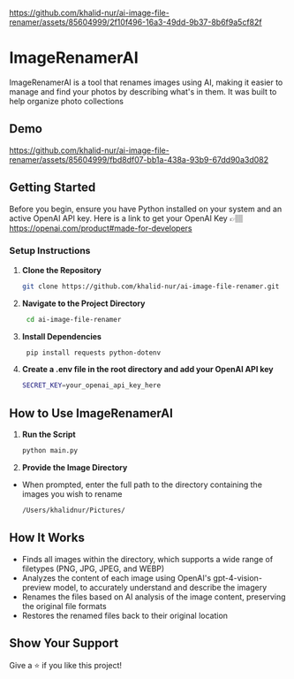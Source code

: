 
https://github.com/khalid-nur/ai-image-file-renamer/assets/85604999/2f10f496-16a3-49dd-9b37-8b6f9a5cf82f
# ImageRenamerAI

ImageRenamerAI is a tool that renames images using AI, making it easier to manage and find your photos by describing what's in them. It was built to help organize photo collections

## Demo

https://github.com/khalid-nur/ai-image-file-renamer/assets/85604999/fbd8df07-bb1a-438a-93b9-67dd90a3d082

## Getting Started

Before you begin, ensure you have Python installed on your system and an active OpenAI API key. Here is a link to get your OpenAI Key 👉🏽 https://openai.com/product#made-for-developers

### Setup Instructions

1. **Clone the Repository**

   ```bash
   git clone https://github.com/khalid-nur/ai-image-file-renamer.git
   ```

2. **Navigate to the Project Directory**

   ```bash
    cd ai-image-file-renamer
   ```

3. **Install Dependencies**
   ```bash
    pip install requests python-dotenv
   ```
4. **Create a .env file in the root directory and add your OpenAI API key**

   ```bash
   SECRET_KEY=your_openai_api_key_here
   ```

## How to Use ImageRenamerAI

1.  **Run the Script**

    ```bash
    python main.py
    ```

2.  **Provide the Image Directory**

- When prompted, enter the full path to the directory containing the images you wish to rename

  ```bash
  /Users/khalidnur/Pictures/
  ```

## How It Works

- Finds all images within the directory, which supports a wide range of filetypes (PNG, JPG, JPEG, and WEBP)
- Analyzes the content of each image using OpenAI's gpt-4-vision-preview model, to accurately understand and describe the imagery
- Renames the files based on AI analysis of the image content, preserving the original file formats
- Restores the renamed files back to their original location

## Show Your Support

Give a ⭐️ if you like this project!

